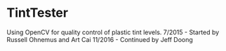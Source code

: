 # TintTester
Using OpenCV for quality control of plastic tint levels.
7/2015 - Started by Russell Ohnemus and Art Cai
11/2016 - Continued by Jeff Doong
